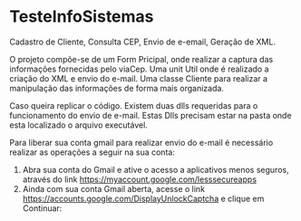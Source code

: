 # TesteInfoSistemas
Cadastro de Cliente, Consulta CEP, Envio de e-email, Geração de XML.

O projeto compõe-se de um Form Pricipal, onde realizar a captura das informações fornecidas pelo viaCep. Uma unit Util onde é realizado a criação do XML e envio do e-mail.
Uma classe Cliente para realizar a manipulação das informações de forma mais organizada.

Caso queira replicar o código.
Existem duas dlls requeridas para o funcionamento do envio de e-mail.
  Estas Dlls precisam estar na pasta onde esta localizado o arquivo executável.

Para liberar sua conta gmail para realizar envio do e-mail é necessário realizar as operações a seguir na sua conta:
  1. Abra sua conta do Gmail e ative o acesso a aplicativos menos seguros, através do link https://myaccount.google.com/lesssecureapps
  2. Ainda com sua conta Gmail aberta, acesse o link https://accounts.google.com/DisplayUnlockCaptcha e clique em Continuar:
  
